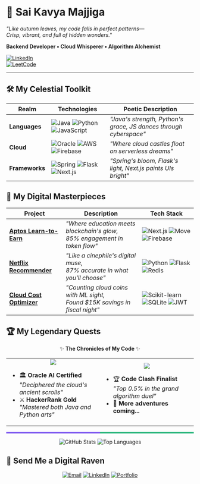 # 🍁 Sai Kavya Majjiga 
*"Like autumn leaves, my code falls in perfect patterns—*  
*Crisp, vibrant, and full of hidden wonders."*  

**Backend Developer • Cloud Whisperer • Algorithm Alchemist**  

[![LinkedIn](https://img.shields.io/badge/LinkedIn-Let's_Share_Harvest-blue?style=for-the-badge&logo=linkedin)](https://www.linkedin.com/in/sai-kavya-m-6a76252a7/)  
[![LeetCode](https://img.shields.io/badge/LeetCode-350%2B_Autumn_Leaves-orange?style=for-the-badge&logo=leetcode)](https://leetcode.com/u/Saikavya_04/)  

---

<!-- 🌠 Tech Stack Constellation -->
## 🛠️ **My Celestial Toolkit**
<div align="center">
  
| **Realm**       | **Technologies**                                                                 | **Poetic Description**                          |
|-----------------|---------------------------------------------------------------------------------|------------------------------------------------|
| **Languages**   | ![Java](https://img.shields.io/badge/Java-ED8B00?logo=openjdk&logoColor=white) ![Python](https://img.shields.io/badge/Python-3776AB?logo=python&logoColor=white) ![JavaScript](https://img.shields.io/badge/JavaScript-F7DF1E?logo=javascript&logoColor=black) | *"Java's strength, Python's grace, JS dances through cyberspace"* |
| **Cloud**       | ![Oracle](https://img.shields.io/badge/Oracle-F80000?logo=oracle&logoColor=white) ![AWS](https://img.shields.io/badge/AWS-232F3E?logo=amazonaws&logoColor=white) ![Firebase](https://img.shields.io/badge/Firebase-FFCA28?logo=firebase&logoColor=black) | *"Where cloud castles float on serverless dreams"* |
| **Frameworks**  | ![Spring](https://img.shields.io/badge/Spring-6DB33F?logo=spring&logoColor=white) ![Flask](https://img.shields.io/badge/Flask-000000?logo=flask&logoColor=white) ![Next.js](https://img.shields.io/badge/Next.js-000000?logo=next.js&logoColor=white) | *"Spring's bloom, Flask's light, Next.js paints UIs bright"* |

</div>

<!-- 🌌 Project Showcase with Animated Cards -->
## 🎨 **My Digital Masterpieces**
<div align="center">
  
| Project | Description | Tech Stack |
|---------|-------------|------------|
| **[Aptos Learn-to-Earn](https://github.com/Saikavyam/Aptos--LearntoEarn)** | *"Where education meets blockchain's glow,<br>85% engagement in token flow"* | ![Next.js](https://img.shields.io/badge/-Next.js-000000?style=flat&logo=next.js) ![Move](https://img.shields.io/badge/-Move-5E17EB?style=flat) ![Firebase](https://img.shields.io/badge/-Firebase-FFCA28?style=flat&logo=firebase) |
| **[Netflix Recommender](https://github.com/Saikavyam/NetflixRecommendation)** | *"Like a cinephile's digital muse,<br>87% accurate in what you'll choose"* | ![Python](https://img.shields.io/badge/-Python-3776AB?style=flat&logo=python) ![Flask](https://img.shields.io/badge/-Flask-000000?style=flat&logo=flask) ![Redis](https://img.shields.io/badge/-Redis-DC382D?style=flat&logo=redis) |
| **[Cloud Cost Optimizer](https://github.com/Saikavyam/cloud-spend-sculptorl)** | *"Counting cloud coins with ML sight,<br>Found $15K savings in fiscal night"* | ![Scikit-learn](https://img.shields.io/badge/-Scikit_learn-F7931E?style=flat&logo=scikit-learn) ![SQLite](https://img.shields.io/badge/-SQLite-003B57?style=flat&logo=sqlite) ![JWT](https://img.shields.io/badge/-JWT-000000?style=flat&logo=json-web-tokens) |

</div>

## 🏆 **My Legendary Quests**

<div align="center">
  
✨ **The Chronicles of My Code** ✨

<table>
  <tr>
    <td align="center" width="50%">
      <img src="https://img.shields.io/badge/2024-Cloud_Year-7F5AF0?style=for-the-badge&logo=bookstack&logoColor=white">
      <ul style="text-align: left;">
        <li>🏛️ <b>Oracle AI Certified</b><br><i>"Deciphered the cloud's ancient scrolls"</i></li>
        <li>⚔️ <b>HackerRank Gold</b><br><i>"Mastered both Java and Python arts"</i></li>
      </ul>
    </td>
    <td align="center" width="50%">
      <img src="https://img.shields.io/badge/2025-Algorithm_Year-2CB67D?style=for-the-badge&logo=chess-knight&logoColor=white">
      <ul style="text-align: left;">
        <li>🏆 <b>Code Clash Finalist</b><br><i>"Top 0.5% in the grand algorithm duel"</i></li>
        <li>🔮 <b>More adventures coming...</b></li>
      </ul>
    </td>
  </tr>
</table>

<!-- Visual Timeline Bar -->
<div style="background: linear-gradient(90deg, #7F5AF0 50%, #2CB67D 50%); height: 4px; width: 100%; margin: 10px 0;"></div>

</div>

<div align="center">
  
![GitHub Stats](https://github-readme-stats.vercel.app/api?username=Saikavyam&show_icons=true&theme=radical&hide_title=true&include_all_commits=true&count_private=true&custom_title=My%20Code%20Constellation)
![Top Languages](https://github-readme-stats.vercel.app/api/top-langs/?username=Saikavyam&layout=compact&theme=nightowl&hide_border=true)

</div>

<!-- 📬 Contact Section -->
## 🌙 **Send Me a Digital Raven**
<div align="center">
  
[![Email](https://img.shields.io/badge/-8.saikavya12@gmail.com-D14836?style=for-the-badge&logo=gmail&logoColor=white)](mailto:8.saikavya12@gmail.com)
[![LinkedIn](https://img.shields.io/badge/-Let's_Collab-0A66C2?style=for-the-badge&logo=linkedin&logoColor=white)](https://www.linkedin.com/in/sai-kavya-m-6a76252a7/)
[![Portfolio](https://img.shields.io/badge/-Explore_My_World-FF7139?style=for-the-badge&logo=vercel&logoColor=white)](https://my-portfolio-three-umber-11.vercel.app/)

</div>

<!-- 🌠 Closing Poetry -->
